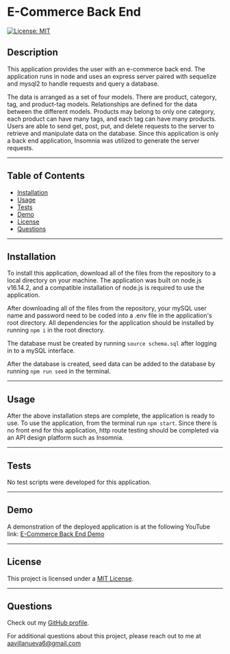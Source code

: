 # E-Commerce Back End

[![License: MIT](https://img.shields.io/badge/License-MIT-yellow.svg)](https://opensource.org/licenses/MIT)

## Description

This application provides the user with an e-commerce back end. The application runs in node and uses an express server paired with sequelize and mysql2 to handle requests and query a database.

The data is arranged as a set of four models. There are product, category, tag, and product-tag models. Relationships are defined for the data between the different models. Products may belong to only one category, each product can have many tags, and each tag can have many products. Users are able to send get, post, put, and delete requests to the server to retrieve and manipulate data on the database. Since this application is only a back end application, Insomnia was utilized to generate the server requests.

---

## Table of Contents

- [Installation](#installation)
- [Usage](#usage)
- [Tests](#tests)
- [Demo](#demo)
- [License](#license)
- [Questions](#questions)

---

## Installation

To install this application, download all of the files from the repository to a local directory on your machine. The application was built on node.js v16.14.2, and a compatible installation of node.js is required to use the application.

After downloading all of the files from the repository, your mySQL user name and password need to be coded into a .env file in the application's root directory. All dependencies for the application should be installed by running `npm i` in the root directory.

The database must be created by running `source schema.sql` after logging in to a mySQL interface.

After the database is created, seed data can be added to the database by running `npm run seed` in the terminal.

---

## Usage

After the above installation steps are complete, the application is ready to use. To use the application, from the terminal run `npm start`. Since there is no front end for this application, http route testing should be completed via an API design platform such as Insomnia.

---

## Tests

No test scripts were developed for this application.

---

## Demo

A demonstration of the deployed application is at the following YouTube link:
[E-Commerce Back End Demo](https://www.youtube.com/watch?v=NtHvQKAxLkw)

---

## License

This project is licensed under a [MIT License](https://opensource.org/licenses/MIT).

---

## Questions

Check out my [GitHub profile](https://github.com/aavillanueva6).

For additional questions about this project, please reach out to me at <aavillanueva6@gmail.com>
